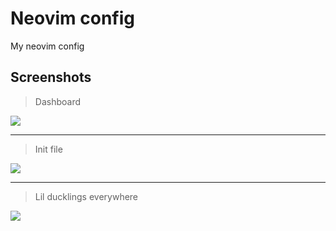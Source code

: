# Neovim config
My neovim config

## Screenshots

> Dashboard
<img src="https://github.com/tamton-aquib/nvim/assets/77913442/c0054c4b-c931-43d9-8f55-eca550755785" />

---

> Init file
<img src="https://github.com/tamton-aquib/nvim/assets/77913442/700b1119-f088-45bd-aba5-11081eaa29a7" />

---

> Lil ducklings everywhere
<img src="https://github.com/tamton-aquib/nvim/assets/77913442/4f02c929-d968-4bf6-ac89-701ef852c66b" />


<!-- ## Old Screenshots:

![image](https://user-images.githubusercontent.com/77913442/146633265-bdbcdae3-29b2-4058-b217-d5f2b162af40.png)
![image](https://user-images.githubusercontent.com/77913442/146633549-c098e7ca-6f6d-4740-8ab6-531d8a030555.png)
![image](https://user-images.githubusercontent.com/77913442/146633580-3fa0430e-228e-4010-97ca-46ea58cffc14.png)

-->
